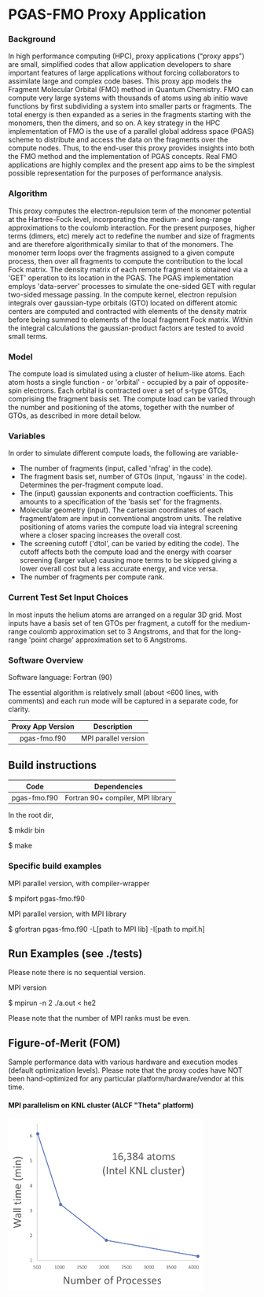 # PGAS-FMO Proxy Application 

### Background 

In high performance computing (HPC), proxy applications (“proxy apps”) are small, simplified codes that allow application developers to share important features of large applications without forcing collaborators to assimilate large and complex code bases. 
This proxy app models the Fragment Molecular Orbital (FMO) method in Quantum Chemistry. 
FMO can compute very large systems with thousands of atoms using ab initio wave functions by first subdividing a system into smaller parts or fragments. 
The total energy is then expanded as a series in the fragments starting with the monomers, then the dimers, and so on. 
A key strategy in the HPC implementation of FMO is the use of a parallel global address space (PGAS) scheme to distribute and access the data on the fragments over the compute nodes. 
Thus, to the end-user this proxy provides insights into both the FMO method and the implementation of PGAS concepts. 
Real FMO applications are highly complex and the present app aims to be the simplest possible representation for the purposes of performance analysis.



### Algorithm

This proxy computes the electron-repulsion term of the monomer potential at the Hartree-Fock level, incorporating the medium- and long-range approximations to the coulomb interaction.
For the present purposes, higher terms (dimers, etc) merely act to redefine the number and size of fragments and are therefore algorithmically similar to that of the monomers. 
The monomer term loops over the fragments assigned to a given compute process, then over all fragments to compute the contribution to the local Fock matrix. 
The density matrix of each remote fragment is obtained via a 'GET' operation to its location in the PGAS.
The PGAS implementation employs 'data-server' processes to simulate the one-sided GET with regular two-sided message passing. 
In the compute kernel, electron repulsion integrals over gaussian-type orbitals (GTO) located on different atomic centers are computed and contracted with elements of the density matrix before being summed to elements of the local fragment Fock matrix. 
Within the integral calculations the gaussian-product factors are tested to avoid small terms. 


### Model

The compute load is simulated using a cluster of helium-like atoms.
Each atom hosts a single function - or 'orbital' - occupied by a pair of opposite-spin electrons.
Each orbital is contracted over a set of s-type GTOs, comprising the fragment basis set. 
The compute load can be varied through the number and positioning of the atoms, together with the number of GTOs, as described in more detail below. 


### Variables

In order to simulate different compute loads, the following are variable- 
* The number of fragments (input, called 'nfrag' in the code).
* The fragment basis set, number of GTOs (input, 'ngauss' in the code). 
Determines the per-fragment compute load. 
* The (input) gaussian exponents and contraction coefficients. 
This amounts to a specification of the 'basis set' for the fragments. 
* Molecular geometry (input). 
The cartesian coordinates of each fragment/atom are input in conventional angstrom units. 
The relative positioning of atoms varies the compute load via integral screening where a closer spacing increases the overall cost.  
* The screening cutoff ('dtol', can be varied by editing the code). 
The cutoff affects both the compute load and the energy with coarser screening (larger value) causing more terms to be skipped giving a lower overall cost but a less accurate energy, and vice versa. 
* The number of fragments per compute rank. 


### Current Test Set Input Choices

In most inputs the helium atoms are arranged on a regular 3D grid. 
Most inputs have a basis set of ten GTOs per fragment, a cutoff for the medium-range coulomb approximation set to 3 Angstroms, and that for the long-range 'point charge' approximation set to 6 Angstroms. 


### Software Overview 

Software language: Fortran (90)

The essential algorithm is relatively small (about <600 lines, with comments) and each run mode will be captured in a separate code, for clarity.


| Proxy App Version          | Description  | 
|  :-:        |     :-:                |
| pgas-fmo.f90     | MPI parallel version  | 



## Build instructions

| Code                       | Dependencies  | 
|  :-:        |     :-:                |
| pgas-fmo.f90     | Fortran 90+ compiler, MPI library  | 
 

In the root dir, 

$ mkdir bin 

$ make 


### Specific build examples 
 
MPI parallel version, with compiler-wrapper

$ mpifort pgas-fmo.f90

MPI parallel version, with MPI library

$ gfortran pgas-fmo.f90 -L[path to MPI lib] -I[path to mpif.h] 



## Run Examples (see ./tests) 

Please note there is no sequential version. 

MPI version

$ mpirun -n 2 ./a.out < he2

Please note that the number of MPI ranks must be even. 



## Figure-of-Merit (FOM)

Sample performance data with various hardware and execution modes (default optimization levels). 
Please note that the proxy codes have NOT been hand-optimized for any particular platform/hardware/vendor at this time. 

#### MPI parallelism on KNL cluster (ALCF "Theta" platform) 

<img src="./docs/pgas-fmo-mpiThetaKNL.png" height="350"/> 


